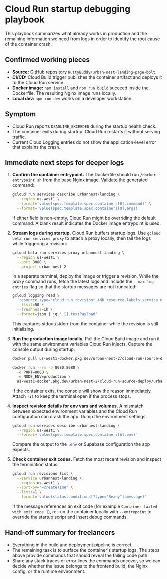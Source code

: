 # Cloud Run startup debugging playbook

This playbook summarizes what already works in production and the remaining
information we need from logs in order to identify the root cause of the
container crash.

## Confirmed working pieces

* **Source:** GitHub repository `HuttyBuddy/urban-nest-landing-page-bolt`.
* **CI/CD:** Cloud Build trigger publishes the container artifact and deploys
  it to the Cloud Run service.
* **Docker image:** `npm install` and `npm run build` succeed inside the
  Dockerfile. The resulting Nginx image runs locally.
* **Local dev:** `npm run dev` works on a developer workstation.

## Symptom

* Cloud Run reports `DEADLINE_EXCEEDED` during the startup health check.
* The container exits during startup. Cloud Run restarts it without serving
  traffic.
* Current Cloud Logging entries do not show the application-level error that
  explains the crash.

## Immediate next steps for deeper logs

1. **Confirm the container entrypoint.**
   The Dockerfile should run `/docker-entrypoint.sh` from the base Nginx image.
   Validate the generated command:

   ```bash
   gcloud run services describe urbannest-landing \
     --region us-west1 \
     --format='value(spec.template.spec.containers[0].command)' \
     --format='value(spec.template.spec.containers[0].args)'
   ```

   If either field is non-empty, Cloud Run might be overriding the default
   command. A blank result indicates the Docker image entrypoint is used.

2. **Stream logs during startup.**
   Cloud Run buffers startup logs. Use `gcloud beta run services proxy` to
   attach a proxy locally, then tail the logs while triggering a revision:

   ```bash
   gcloud beta run services proxy urbannest-landing \
     --region us-west1 \
     --port 8080 \
     --project urban-nest-2
   ```

   In a separate terminal, deploy the image or trigger a revision. While the
   proxy command runs, fetch the latest logs and include the `--max-log-entries`
   flag so that the startup messages are not truncated:

   ```bash
   gcloud logging read \
     'resource.type="cloud_run_revision" AND resource.labels.service_name="urbannest-landing"' \
     --limit=50 \
     --freshness=1h \
     --format=json | jq '.[].textPayload'
   ```

   This captures stdout/stderr from the container while the revision is still
   initializing.

3. **Run the production image locally.**
   Pull the Cloud Build image and run it with the same environment variables
   Cloud Run injects. Capture the console output during startup:

   ```bash
   docker pull us-west1-docker.pkg.dev/urban-nest-2/cloud-run-source-deploy/urbannest-landing:latest

   docker run --rm -p 8080:8080 \
     -e PORT=8080 \
     -e NODE_ENV=production \
     us-west1-docker.pkg.dev/urban-nest-2/cloud-run-source-deploy/urbannest-landing:latest
   ```

   If the container exits, the console will show the reason immediately. Attach
   `-it` to keep the terminal open if the process stops.

4. **Inspect revision details for env vars and volumes.**
   A mismatch between expected environment variables and the Cloud Run
   configuration can crash the app. Dump the environment settings:

   ```bash
   gcloud run services describe urbannest-landing \
     --region us-west1 \
     --format='value(spec.template.spec.containers[0].env)'
   ```

   Compare the output to the `.env` or Supabase configuration the app expects.

5. **Check container exit codes.**
   Fetch the most recent revision and inspect the termination status:

   ```bash
   gcloud run revisions list \
     --service urbannest-landing \
     --region us-west1 \
     --sort-by="~createTime" \
     --limit=1 \
     --format='value(status.conditions[?type="Ready"].message)'
   ```

   If the message references an exit code (for example `Container failed with
   exit code 1`), re-run the container locally with `--entrypoint` to override
   the startup script and insert debug commands.

## Hand-off summary for freelancers

* Everything in the build and deployment pipeline is correct.
* The remaining task is to surface the container's startup logs. The steps
  above provide commands that should reveal the failing code path.
* Share any stack traces or error lines the commands uncover, so we can decide
  whether the issue belongs to the frontend build, the Nginx config, or the
  runtime environment.
